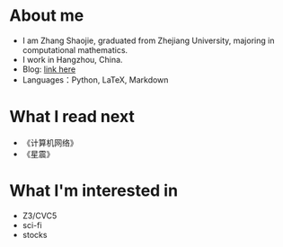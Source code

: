 
# About me
- I am Zhang Shaojie, graduated from Zhejiang University, majoring in computational mathematics.
- I work in Hangzhou, China.
- Blog: [link here](www.jupiter19.top)
- Languages：Python, LaTeX, Markdown

# What I read next
- 《计算机网络》
- 《星震》

# What I'm interested in
- Z3/CVC5
- sci-fi
- stocks
